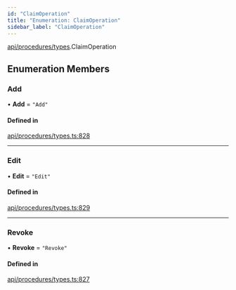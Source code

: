 ```yaml
---
id: "ClaimOperation"
title: "Enumeration: ClaimOperation"
sidebar_label: "ClaimOperation"
---
```


[api/procedures/types](../../../../../modules/API/Procedures/Types/Types.md).ClaimOperation

## Enumeration Members

### Add

• **Add** = ``"Add"``

#### Defined in

[api/procedures/types.ts:828](https://github.com/PolymeshAssociation/polymesh-sdk/blob/8a9e72221/src/api/procedures/types.ts#L828)

___

### Edit

• **Edit** = ``"Edit"``

#### Defined in

[api/procedures/types.ts:829](https://github.com/PolymeshAssociation/polymesh-sdk/blob/8a9e72221/src/api/procedures/types.ts#L829)

___

### Revoke

• **Revoke** = ``"Revoke"``

#### Defined in

[api/procedures/types.ts:827](https://github.com/PolymeshAssociation/polymesh-sdk/blob/8a9e72221/src/api/procedures/types.ts#L827)
